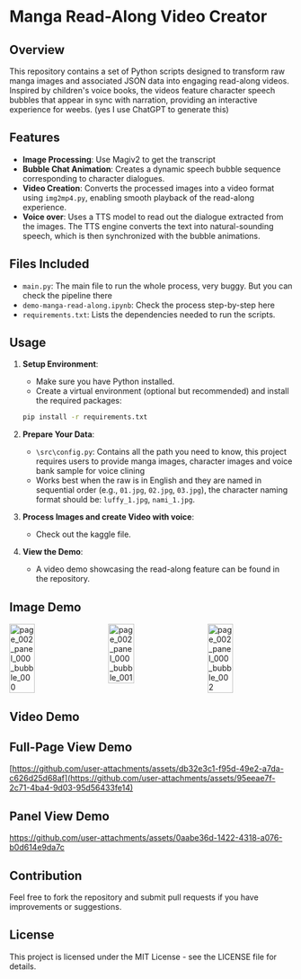# Manga Read-Along Video Creator

## Overview

This repository contains a set of Python scripts designed to transform raw manga images and associated JSON data into engaging read-along videos. Inspired by children's voice books, the videos feature character speech bubbles that appear in sync with narration, providing an interactive experience for weebs. (yes I use ChatGPT to generate this)

## Features

- **Image Processing**: Use Magiv2 to get the transcript
- **Bubble Chat Animation**: Creates a dynamic speech bubble sequence corresponding to character dialogues.
- **Video Creation**: Converts the processed images into a video format using `img2mp4.py`, enabling smooth playback of the read-along experience.
- **Voice over**: Uses a TTS model to read out the dialogue extracted from the images. The TTS engine converts the text into natural-sounding speech, which is then synchronized with the bubble animations.

## Files Included

- `main.py`: The main file to run the whole process, very buggy. But you can check the pipeline there
- `demo-manga-read-along.ipynb`: Check the process step-by-step here
- `requirements.txt`: Lists the dependencies needed to run the scripts.

## Usage

1. **Setup Environment**: 
   - Make sure you have Python installed.
   - Create a virtual environment (optional but recommended) and install the required packages:

   ```bash
   pip install -r requirements.txt
   ```

2.  **Prepare Your Data**:
    
    *   `\src\config.py`: Contains all the path you need to know, this project requires users to provide manga images, character images and voice bank sample for voice clining
    *   Works best when the raw is in English and they are named in sequential order (e.g., `01.jpg`, `02.jpg`, `03.jpg`), the character naming format should be: `luffy_1.jpg`, `nami_1.jpg`.

3.  **Process Images and create Video with voice**:
    
    *   Check out the kaggle file.
    
4.  **View the Demo**:
    
    *   A video demo showcasing the read-along feature can be found in the repository.

Image Demo
----------

<div style="display: flex; justify-content: space-between;">
    <img src="https://github.com/user-attachments/assets/94ca1f19-74f9-4339-8325-b5caf5e63c55" alt="page_002_panel_000_bubble_000" style="width: 30%;"/>
    <img src="https://github.com/user-attachments/assets/8c2132b2-2972-46b3-ae35-c350fac6f079" alt="page_002_panel_000_bubble_001" style="width: 30%;"/>
    <img src="https://github.com/user-attachments/assets/b841dfbe-bf93-4258-9a14-09d9d7bd366c" alt="page_002_panel_000_bubble_002" style="width: 30%;"/>
</div>



Video Demo
----------

## Full-Page View Demo

[https://github.com/user-attachments/assets/db32e3c1-f95d-49e2-a7da-c626d25d68af](https://github.com/user-attachments/assets/95eeae7f-2c71-4ba4-9d03-95d56433fe14)


## Panel View Demo

https://github.com/user-attachments/assets/0aabe36d-1422-4318-a076-b0d614e9da7c


Contribution
------------

Feel free to fork the repository and submit pull requests if you have improvements or suggestions.

License
-------

This project is licensed under the MIT License - see the LICENSE file for details.
